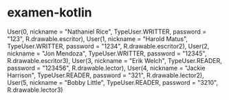 # examen-kotlin

User(0, nickname = "Nathaniel Rice", TypeUser.WRITTER, password = "123", R.drawable.escritor),
User(1, nickname = "Harold Matus", TypeUser.WRITTER, password = "1234", R.drawable.escritor2),
User(2, nickname = "Jon Mendoza", TypeUser.WRITTER, password = "12345", R.drawable.escritor3),
User(3, nickname = "Erik Welch", TypeUser.READER, password = "123456", R.drawable.lector),
User(4, nickname = "Jackie Harrison", TypeUser.READER, password = "321", R.drawable.lector2),
User(5, nickname = "Bobby Little", TypeUser.READER, password = "3210", R.drawable.lector3)

